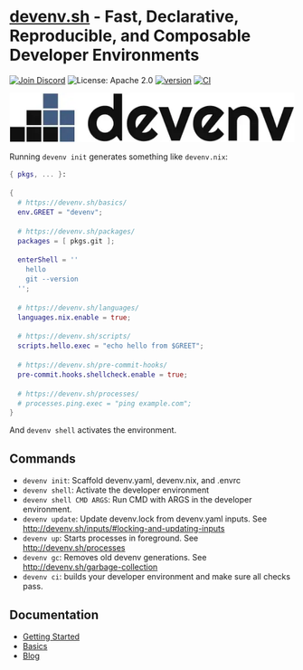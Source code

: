 # [devenv.sh](https://devenv.sh) - Fast, Declarative, Reproducible, and Composable Developer Environments

[![Join Discord](https://img.shields.io/discord/1036369714731036712?color=7389D8&label=discord&logo=discord&logoColor=ffffff)](https://discord.gg/naMgvexb6q) 
![License: Apache 2.0](https://img.shields.io/github/license/cachix/devenv) 
[![version](https://img.shields.io/github/v/release/cachix/devenv?color=green&label=version&sort=semver)](https://github.com/cachix/devenv/releases) 
[![CI](https://github.com/cachix/devenv/actions/workflows/buildtest.yml/badge.svg)](https://github.com/cachix/devenv/actions/workflows/buildtest.yml?branch=main)

![logo](docs/assets/logo.webp)

Running ``devenv init`` generates something like ``devenv.nix``:

```nix
{ pkgs, ... }:

{
  # https://devenv.sh/basics/
  env.GREET = "devenv";

  # https://devenv.sh/packages/
  packages = [ pkgs.git ];

  enterShell = ''
    hello
    git --version
  '';

  # https://devenv.sh/languages/
  languages.nix.enable = true;

  # https://devenv.sh/scripts/
  scripts.hello.exec = "echo hello from $GREET";

  # https://devenv.sh/pre-commit-hooks/
  pre-commit.hooks.shellcheck.enable = true;

  # https://devenv.sh/processes/
  # processes.ping.exec = "ping example.com";
}

```

And ``devenv shell`` activates the environment.

## Commands

- ``devenv init``:           Scaffold devenv.yaml, devenv.nix, and .envrc
- ``devenv shell``:          Activate the developer environment
- ``devenv shell CMD ARGS``: Run CMD with ARGS in the developer environment.
- ``devenv update``:         Update devenv.lock from devenv.yaml inputs. See http://devenv.sh/inputs/#locking-and-updating-inputs
- ``devenv up``:             Starts processes in foreground. See http://devenv.sh/processes
- ``devenv gc``:             Removes old devenv generations. See http://devenv.sh/garbage-collection
- ``devenv ci``:             builds your developer environment and make sure all checks pass.

## Documentation

- [Getting Started](https://devenv.sh/getting-started/)
- [Basics](https://devenv.sh/basics/)
- [Blog](https://devenv.sh/blog/)